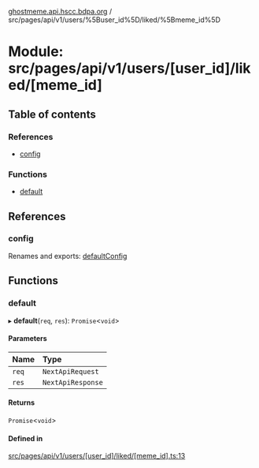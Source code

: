 [ghostmeme.api.hscc.bdpa.org](../README.md) / src/pages/api/v1/users/%5Buser_id%5D/liked/%5Bmeme_id%5D

# Module: src/pages/api/v1/users/[user\_id]/liked/[meme\_id]

## Table of contents

### References

- [config](src_pages_api_v1_users__user_id__liked__meme_id_.md#config)

### Functions

- [default](src_pages_api_v1_users__user_id__liked__meme_id_.md#default)

## References

### config

Renames and exports: [defaultConfig](src_backend_middleware.md#defaultconfig)

## Functions

### default

▸ **default**(`req`, `res`): `Promise`<`void`\>

#### Parameters

| Name | Type |
| :------ | :------ |
| `req` | `NextApiRequest` |
| `res` | `NextApiResponse` |

#### Returns

`Promise`<`void`\>

#### Defined in

[src/pages/api/v1/users/[user_id]/liked/[meme_id].ts:13](https://github.com/nhscc/ghostmeme.api.hscc.bdpa.org/blob/86898e9/src/pages/api/v1/users/[user_id]/liked/[meme_id].ts#L13)
